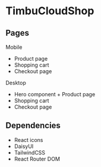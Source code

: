 # TimbuCloudShop

## Pages

Mobile

- Product page
- Shopping cart
- Checkout page

Desktop

- Hero component + Product page
- Shopping cart
- Checkout page

## Dependencies

- React icons
- DaisyUI
- TailwindCSS
- React Router DOM

